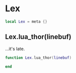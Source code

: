# Lex

```lua
local Lex = meta {}

```
## Lex.lua_thor(linebuf)

...it's late.

```lua
function Lex.lua_thor(linebuf)

end
```
